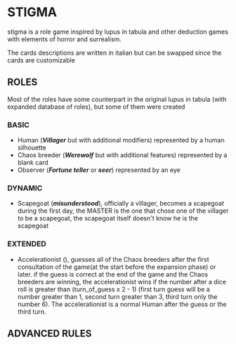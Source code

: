 # STIGMA
stigma is a role game inspired by lupus in tabula and other deduction games with elements of horror and surrealism.

The cards descriptions are written in italian but can be swapped since the cards are customizable

## ROLES
Most of the roles have some counterpart in the original lupus in tabula (with expanded database of roles), but some of them were created
### BASIC
- Human (***Villager*** but with additional modifiers) represented by a human silhouette
- Chaos breeder (***Werewolf*** but with additional features) represented by a blank card 
- Observer (***Fortune teller*** or ***seer***) represented by an eye

### DYNAMIC
- Scapegoat (***misunderstood***), officially a villager, becomes a scapegoat during the first day, the MASTER is the one that chose one of the villager to be a scapegoat, the scapegoat itself doesn't know he is the scapegoat 
### EXTENDED
- Accelerationist (), guesses all of the Chaos breeders after the first consultation of the game(at the start before the expansion phase) or later. if the guess is correct at the end of the game and the Chaos breeders are winning, the accelerationist wins if the number after a dice roll is greater than (turn\_of\_guess x 2 - 1) (first turn guess will be a number greater than 1, second turn greater than 3, third turn only the number 6). The accelerationist is a normal Human after the guess or the third turn.  


## ADVANCED RULES

